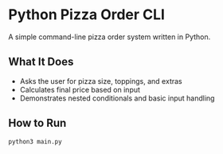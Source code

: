 # Python Pizza Order CLI

A simple command-line pizza order system written in Python.

## What It Does

- Asks the user for pizza size, toppings, and extras
- Calculates final price based on input
- Demonstrates nested conditionals and basic input handling

## How to Run

```bash
python3 main.py
